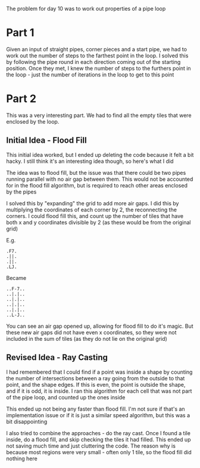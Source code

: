The problem for day 10 was to work out properties of a pipe loop

# Part 1

Given an input of straight pipes, corner pieces and a start pipe, we had to work out the number of steps to the farthest point in the loop. I solved this by following the pipe round in each direction coming out of the starting position. Once they met, I knew the number of steps to the furthers point in the loop - just the number of iterations in the loop to get to this point

# Part 2

This was a very interesting part. We had to find all the empty tiles that were enclosed by the loop.

## Initial Idea - Flood Fill

This initial idea worked, but I ended up deleting the code because it felt a bit hacky. I still think it's an interesting idea though, so here's what I did

The idea was to flood fill, but the issue was that there could be two pipes running parallel with no air gap between them. This would not be accounted for in the flood fill algorithm, but is required to reach other areas enclosed by the pipes

I solved this by "expanding" the grid to add more air gaps. I did this by multiplying the coordinates of each corner by 2, the reconnecting the corners. I could flood fill this, and count up the number of tiles that have both x and y coordinates divisible by 2 (as these would be from the original grid)

E.g.

```
.F7.
.||.
.||.
.LJ.
```

Became

```
..F-7..
..|.|..
..|.|..
..|.|..
..|.|..
..L-J..
```

You can see an air gap opened up, allowing for flood fill to do it's magic. But these new air gaps did not have even x coordinates, so they were not included in the sum of tiles (as they do not lie on the original grid)

## Revised Idea - Ray Casting

I had remembered that I could find if a point was inside a shape by counting the number of intersections between a ray going from the outside to that point, and the shape edges. If this is even, the point is outside the shape, and if it is odd, it is inside. I ran this algorithm for each cell that was not part of the pipe loop, and counted up the ones inside

This ended up not being any faster than flood fill. I'm not sure if that's an implementation issue or if it is just a similar speed algorithm, but this was a bit disappointing

I also tried to combine the approaches - do the ray cast. Once I found a tile inside, do a flood fill, and skip checking the tiles it had filled. This ended up not saving much time and just cluttering the code. The reason why is because most regions were very small - often only 1 tile, so the flood fill did nothing here

